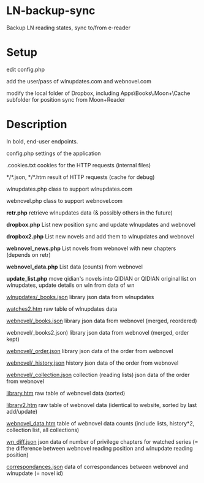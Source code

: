 # LN-backup-sync
Backup LN reading states, sync to/from e-reader

Setup
=====

edit config.php

add the user/pass of wlnupdates.com and webnovel.com

modify the local folder of Dropbox, including Apps\\Books\\.Moon+\\Cache subfolder for position sync from Moon+Reader

Description
===========

In bold, end-user endpoints.

config.php settings of the application

.cookies.txt cookies for the HTTP requests (internal files)

\*/\*.json, \*/\*.htm result of HTTP requests (cache for debug)

wlnupdates.php class to support wlnupdates.com

webnovel.php class to support webnovel.com

**retr.php** retrieve wlnupdates data (& possibly others in the future)

**dropbox.php** List new position sync and update wlnupdates and webnovel

**dropbox2.php** List new novels and add them to wlnupdates and webnovel

**webnovel_news.php** List novels from webnovel with new chapters (depends on retr)

**webnovel_data.php** List data (counts) from webnovel

**update_list.php** move qidian's novels into QIDIAN or QIDIAN original list on wlnupdates, update details on wln from data of wn

[wlnupdates/\_books.json](wlnupdates/_books.json) library json data from wlnupdates

[watches2.htm](watches2.htm) raw table of wlnupdates data

[webnovel/\_books.json](webnovel/_books.json) library json data from webnovel (merged, reordered)

webnovel/\_books2.json) library json data from webnovel (merged, order kept)

[webnovel/\_order.json](webnovel/_order.json) library json data of the order from webnovel

[webnovel/\_history.json](webnovel/_history.json) history json data of the order from webnovel

[webnovel/\_collection.json](webnovel/_collection.json) collection (reading lists) json data of the order from webnovel

[library.htm](library.htm) raw table of webnovel data (sorted)

[library2.htm](library2.htm) raw table of webnovel data (identical to website, sorted by last add/update)

[webnovel_data.htm](webnovel_data.htm) table of webnovel data counts (include lists, history*2, collection list, all collections)

[wn\_diff.json](wn_diff.json) json data of number of privilege chapters for watched series (= the difference between webnovel reading position and wlnupdate reading position)

[correspondances.json](correspondances.json) data of correspondances between webnovel and wlnupdate (= novel id)

